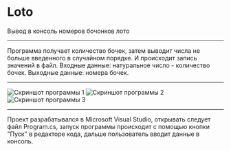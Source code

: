 # Loto
Вывод в консоль номеров бочонков лото
____
Программа получает количество бочек, затем выводит числа не больше введенного
в случайном порядке. И происходит запись значений в файл.
Входные данные: натуральное число - количество бочек.
Выходные данные: номера бочек.
____
![Скриншот программы 1](https://user-images.githubusercontent.com/89964564/145819457-cd3eecf2-db74-47ac-87e8-eb86a6a99444.png)
![Скриншот программы 2](https://user-images.githubusercontent.com/89964564/145819718-524e0283-e73f-4443-9037-3350a376c42b.png)
![Скриншот программы 3](https://user-images.githubusercontent.com/89964564/145820066-7c1c7f02-1bb7-4fb9-a50e-e219d2876c47.png)
____
Проект разрабатывался в Microsoft Visual Studio, 
открывать следует файл Program.cs,
запуск программы происходит с помощью кнопки "Пуск" в редакторе кода,
дальше пользователь вводит данные в консоль.
